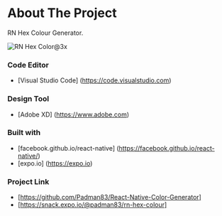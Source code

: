# About The Project 

RN Hex Colour Generator.

![RN Hex Color@3x](https://user-images.githubusercontent.com/45048950/69570355-9e484b00-0ffa-11ea-996c-f227a6482ff0.png)

### Code Editor

* [Visual Studio Code] (https://code.visualstudio.com)

### Design Tool

* [Adobe XD] (https://www.adobe.com)

### Built with

* [facebook.github.io/react-native] (https://facebook.github.io/react-native/)
* [expo.io] (https://expo.io)


### Project Link
 
* [https://github.com/Padman83/React-Native-Color-Generator]
* [https://snack.expo.io/@padman83/rn-hex-colour]

